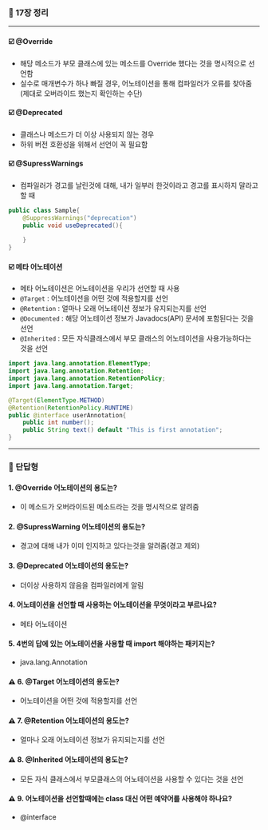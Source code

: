 ### 💭 17장 정리

---

#### ☑️ @Override

- 해당 메소드가 부모 클래스에 있는 메소드를 Override 했다는 것을 명시적으로 선언함
- 실수로 매개변수가 하나 빠질 경우, 어노테이션을 통해 컴파일러가 오류를 찾아줌(제대로 오버라이드 했는지 확인하는 수단)

#### ☑️ @Deprecated

- 클래스나 메소드가 더 이상 사용되지 않는 경우
- 하위 버전 호환성을 위해서 선언이 꼭 필요함

#### ☑️ @SupressWarnings

- 컴파일러가 경고를 날린것에 대해, 내가 일부러 한것이라고 경고를 표시하지 말라고 할 때

```java
public class Sample{
    @SuppressWarnings("deprecation")
    public void useDeprecated(){
        
    }
}
```

#### ☑️ 메타 어노테이션

- 메타 어노테이션은 어노테이션을 우리가 선언할 때 사용
- `@Target` : 어노테이션을 어떤 것에 적용할지를 선언
- `@Retention` : 얼마나 오래 어노테이션 정보가 유지되는지를 선언
- `@Documented` : 해당 어노테이션 정보가 Javadocs(API) 문서에 포함된다는 것을 선언
- `@Inherited` : 모든 자식클래스에서 부모 클래스의 어노테이션을 사용가능하다는 것을 선언

```java
import java.lang.annotation.ElementType;
import java.lang.annotation.Retention;
import java.lang.annotation.RetentionPolicy;
import java.lang.annotation.Target;

@Target(ElementType.METHOD)
@Retention(RetentionPolicy.RUNTIME)
public @interface userAnnotation{
    public int number();
    public String text() default "This is first annotation";
}
```


---

### 💭 단답형

#### 1. @Override 어노테이션의 용도는?

- 이 메소드가 오버라이드된 메소드라는 것을 명시적으로 알려줌

#### 2. @SupressWarning 어노테이션의 용도는?

- 경고에 대해 내가 이미 인지하고 있다는것을 알려줌(경고 제외)

#### 3. @Deprecated 어노테이션의 용도는?

- 더이상 사용하지 않음을 컴파일러에게 알림

#### 4. 어노테이션을 선언할 때 사용하는 어노테이션을 무엇이라고 부르나요?

- 메타 어노테이션

#### 5. 4번의 답에 있는 어노테이션을 사용할 때 import 해야하는 패키지는?

- java.lang.Annotation

#### ⚠️ 6. @Target 어노테이션의 용도는?

- 어노테이션을 어떤 것에 적용할지를 선언

#### ⚠️ 7. @Retention 어노테이션의 용도는?

- 얼마나 오래 어노테이션 정보가 유지되는지를 선언

#### ⚠️ 8. @Inherited 어노테이션의 용도는?

- 모든 자식 클래스에서 부모클래스의 어노테이션을 사용할 수 있다는 것을 선언

#### ⚠️ 9. 어노테이션을 선언할때에는 class 대신 어떤 예약어를 사용해야 하나요?

- @interface

